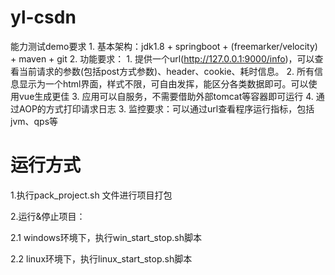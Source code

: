# yl-csdn
能力测试demo要求 1. 基本架构：jdk1.8 + springboot + (freemarker/velocity) + maven + git 2. 功能要求：         1. 提供一个url(http://127.0.0.1:9000/info)，可以查看当前请求的参数(包括post方式参数)、header、cookie、耗时信息。         2. 所有信息显示为一个html界面，样式不限，可自由发挥，能区分各类数据即可。可以使用vue生成更佳         3. 应用可以自服务，不需要借助外部tomcat等容器即可运行         4. 通过AOP的方式打印请求日志 3. 监控要求：可以通过url查看程序运行指标，包括jvm、qps等

# 运行方式

1.执行pack_project.sh 文件进行项目打包

2.运行&停止项目：

  2.1 windows环境下，执行win_start_stop.sh脚本
  
  2.2 linux环境下，执行linux_start_stop.sh脚本
